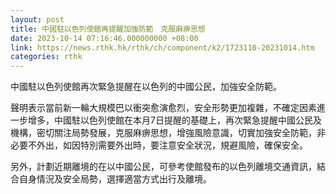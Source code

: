 ```yaml
---
layout: post
title: 中國駐以色列使館再提醒加強防範　克服麻痹思想
date: 2023-10-14 07:16:46.000000000 +08:00
link: https://news.rthk.hk/rthk/ch/component/k2/1723110-20231014.htm
categories: rthk
---
```


中國駐以色列使館再次緊急提醒在以色列的中國公民，加強安全防範。

聲明表示當前新一輪大規模巴以衝突愈演愈烈，安全形勢更加複雜，不確定因素進一步增多，中國駐以色列使館在本月7日提醒的基礎上，再次緊急提醒中國公民及機構，密切關注局勢發展，克服麻痹思想，增強風險意識，切實加強安全防範，非必要不外出，如因特別需要外出時，要注意安全狀況，規避風險，確保安全。

另外，計劃近期離境的在以中國公民，可參考使館發布的以色列離境交通資訊，結合自身情況及安全局勢，選擇適當方式出行及離境。
